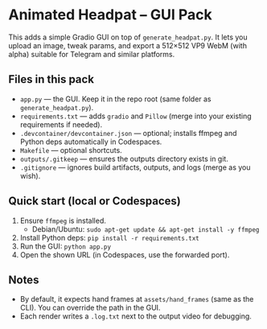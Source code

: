 
# Animated Headpat – GUI Pack

This adds a simple Gradio GUI on top of `generate_headpat.py`. It lets you upload an image, tweak params, and export a 512×512 VP9 WebM (with alpha) suitable for Telegram and similar platforms.

## Files in this pack
- `app.py` — the GUI. Keep it in the repo root (same folder as `generate_headpat.py`).
- `requirements.txt` — adds `gradio` and `Pillow` (merge into your existing requirements if needed).
- `.devcontainer/devcontainer.json` — optional; installs ffmpeg and Python deps automatically in Codespaces.
- `Makefile` — optional shortcuts.
- `outputs/.gitkeep` — ensures the outputs directory exists in git.
- `.gitignore` — ignores build artifacts, outputs, and logs (merge as you wish).

## Quick start (local or Codespaces)
1. Ensure `ffmpeg` is installed.
   - Debian/Ubuntu: `sudo apt-get update && apt-get install -y ffmpeg`
2. Install Python deps: `pip install -r requirements.txt`
3. Run the GUI: `python app.py`
4. Open the shown URL (in Codespaces, use the forwarded port).

## Notes
- By default, it expects hand frames at `assets/hand_frames` (same as the CLI). You can override the path in the GUI.
- Each render writes a `.log.txt` next to the output video for debugging.

